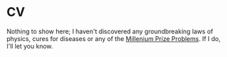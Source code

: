 # CV
Nothing to show here; I haven't discovered any groundbreaking laws of physics, cures for diseases or any of the [Millenium Prize Problems](https://en.wikipedia.org/wiki/Millennium_Prize_Problems). If I do, I'll let you know.